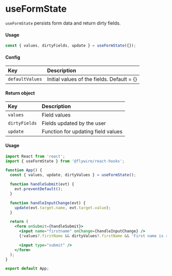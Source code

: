 # useFormState

`useFormState` persists form data and return dirty fields.

#### Usage

```js
const { values, dirtyFields, update } = useFormState({});
```

#### Config

| Key             | Description                                |
| :-------------- | :----------------------------------------- |
| `defaultValues` | Initial values of the fields. Default = {} |

#### Return object

| Key           | Description                        |
| :------------ | :--------------------------------- |
| `values`      | Field values                       |
| `dirtyFields` | Fields updated by the user         |
| `update`      | Function for updating field values |

#### Usage

```jsx harmony
import React from 'react';
import { useFormState } from '@flywire/react-hooks';

function App() {
  const { values, update, dirtyValues } = useFormState();

  function handleSubmit(evt) {
    evt.preventDefault();
  }

  function handleInputChange(evt) {
    update(evt.target.name, evt.target.value);
  }

  return (
    <form onSubmit={handleSubmit}>
      <input name="firstname" onChange={handleInputChange} />
      {!values?.firstName && dirtyValues?.firstName && 'First name is required.'}

      <input type="submit" />
    </form>
  );
}

export default App;
```

